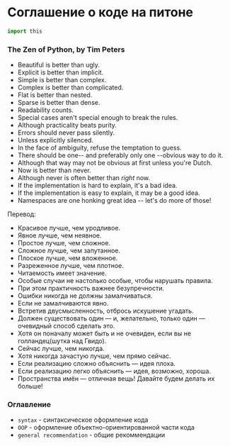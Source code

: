 # Соглашение о коде на питоне

```python
import this
```

### The Zen of Python, by Tim Peters  
* Beautiful is better than ugly.  
* Explicit is better than implicit.  
* Simple is better than complex.  
* Complex is better than complicated.  
* Flat is better than nested.  
* Sparse is better than dense.  
* Readability counts.  
* Special cases aren't special enough to break the rules.  
* Although practicality beats purity.  
* Errors should never pass silently.  
* Unless explicitly silenced.  
* In the face of ambiguity, refuse the temptation to guess.  
* There should be one-- and preferably only one --obvious way to do it.  
* Although that way may not be obvious at first unless you're Dutch.  
* Now is better than never.  
* Although never is often better than *right* now.  
* If the implementation is hard to explain, it's a bad idea.  
* If the implementation is easy to explain, it may be a good idea.  
* Namespaces are one honking great idea -- let's do more of those!  


Перевод:

* Красивое лучше, чем уродливое.  
* Явное лучше, чем неявное.  
* Простое лучше, чем сложное.  
* Сложное лучше, чем запутанное.  
* Плоское лучше, чем вложенное.  
* Разреженное лучше, чем плотное.  
* Читаемость имеет значение.  
* Особые случаи не настолько особые, чтобы нарушать правила.  
* При этом практичность важнее безупречности.  
* Ошибки никогда не должны замалчиваться.  
* Если не замалчиваются явно.  
* Встретив двусмысленность, отбрось искушение угадать.  
* Должен существовать один — и, желательно, только один — очевидный способ сделать это.  
* Хотя он поначалу может быть и не очевиден, если вы не голландец(шутка над Гвидо).  
* Сейчас лучше, чем никогда.  
* Хотя никогда зачастую лучше, чем прямо сейчас.  
* Если реализацию сложно объяснить — идея плоха.  
* Если реализацию легко объяснить — идея, возможно, хороша.  
* Пространства имён — отличная вещь! Давайте будем делать их больше!  

### Оглавление
* `syntax` - синтаксическое оформление кода  
* `OOP` - оформление объектно-ориентированной части кода
* `general recommendation` - общие рекоммендации
